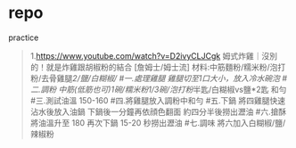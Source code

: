 # repo
practice
>1.https://www.youtube.com/watch?v=D2ivyCLJCgk
姆式炸雞｜沒別的！就是炸雞跟胡椒粉的結合 [詹姆士/姆士流]
材料:中筋麵粉/糯米粉/泡打粉/去骨雞腿*2/鹽/白糊椒/
#一.處理雞腿
雞腿切至1口大小，放入冷水碗泡
#二.調粉
中筋(低筋也可)*1碗/糯米粉*1/3碗/泡打粉*半匙/白糊椒vs鹽*2匙 和勻
#三.測試油溫 150-160
#四.將雞腿放入調粉中和勻
#五.下鍋
將四雞腿快速沾水後放入油鍋 下鍋後一分鐘再依顔色翻面 約四分半後撈出瀝油
#六.搶酥
將油溫升至 180 再次下鍋 15-20 秒撈出瀝油
#七.調味
將六加入白糊椒/鹽/辣椒粉
